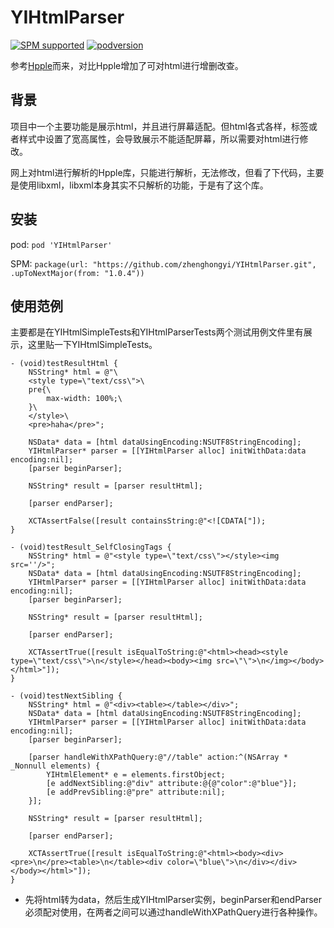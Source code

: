 # YIHtmlParser

[![SPM supported](https://img.shields.io/badge/SPM-supported-4BC51D.svg?style=flat)](https://github.com/apple/swift-package-manager)
[![podversion](https://img.shields.io/cocoapods/v/YIHtmlParser.svg?style=flat)](https://cocoapods.org/pods/YIHtmlParser)

参考[Hpple](https://github.com/topfunky/hpple)而来，对比Hpple增加了可对html进行增删改查。

## 背景

项目中一个主要功能是展示html，并且进行屏幕适配。但html各式各样，标签或者样式中设置了宽高属性，会导致展示不能适配屏幕，所以需要对html进行修改。


网上对html进行解析的Hpple库，只能进行解析，无法修改，但看了下代码，主要是使用libxml，libxml本身其实不只解析的功能，于是有了这个库。

## 安装

pod: `pod 'YIHtmlParser'`

SPM: `package(url: "https://github.com/zhenghongyi/YIHtmlParser.git", .upToNextMajor(from: "1.0.4"))`

## 使用范例

主要都是在YIHtmlSimpleTests和YIHtmlParserTests两个测试用例文件里有展示，这里贴一下YIHtmlSimpleTests。

```
- (void)testResultHtml {
    NSString* html = @"\
    <style type=\"text/css\">\
    pre{\
        max-width: 100%;\
    }\
    </style>\
    <pre>haha</pre>";
    
    NSData* data = [html dataUsingEncoding:NSUTF8StringEncoding];
    YIHtmlParser* parser = [[YIHtmlParser alloc] initWithData:data encoding:nil];
    [parser beginParser];
    
    NSString* result = [parser resultHtml];
    
    [parser endParser];
    
    XCTAssertFalse([result containsString:@"<![CDATA["]);
}

- (void)testResult_SelfClosingTags {
    NSString* html = @"<style type=\"text/css\"></style><img src=''/>";
    NSData* data = [html dataUsingEncoding:NSUTF8StringEncoding];
    YIHtmlParser* parser = [[YIHtmlParser alloc] initWithData:data encoding:nil];
    [parser beginParser];
    
    NSString* result = [parser resultHtml];
    
    [parser endParser];
    
    XCTAssertTrue([result isEqualToString:@"<html><head><style type=\"text/css\">\n</style></head><body><img src=\"\">\n</img></body></html>"]);
}

- (void)testNextSibling {
    NSString* html = @"<div><table></table></div>";
    NSData* data = [html dataUsingEncoding:NSUTF8StringEncoding];
    YIHtmlParser* parser = [[YIHtmlParser alloc] initWithData:data encoding:nil];
    [parser beginParser];
    
    [parser handleWithXPathQuery:@"//table" action:^(NSArray * _Nonnull elements) {
        YIHtmlElement* e = elements.firstObject;
        [e addNextSibling:@"div" attribute:@{@"color":@"blue"}];
        [e addPrevSibling:@"pre" attribute:nil];
    }];
    
    NSString* result = [parser resultHtml];
    
    [parser endParser];
    
    XCTAssertTrue([result isEqualToString:@"<html><body><div><pre>\n</pre><table>\n</table><div color=\"blue\">\n</div></div></body></html>"]);
}
```

* 先将html转为data，然后生成YIHtmlParser实例，beginParser和endParser必须配对使用，在两者之间可以通过handleWithXPathQuery进行各种操作。